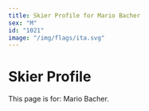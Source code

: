 ```yaml
---
title: Skier Profile for Mario Bacher
sex: "M"
id: "1021"
image: "/img/flags/ita.svg" 
---
```


# Skier Profile

This page is for: Mario Bacher.
    